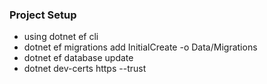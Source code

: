 ### Project Setup
* using dotnet ef cli
* dotnet ef migrations add InitialCreate -o Data/Migrations
* dotnet ef database update
* dotnet dev-certs https --trust
